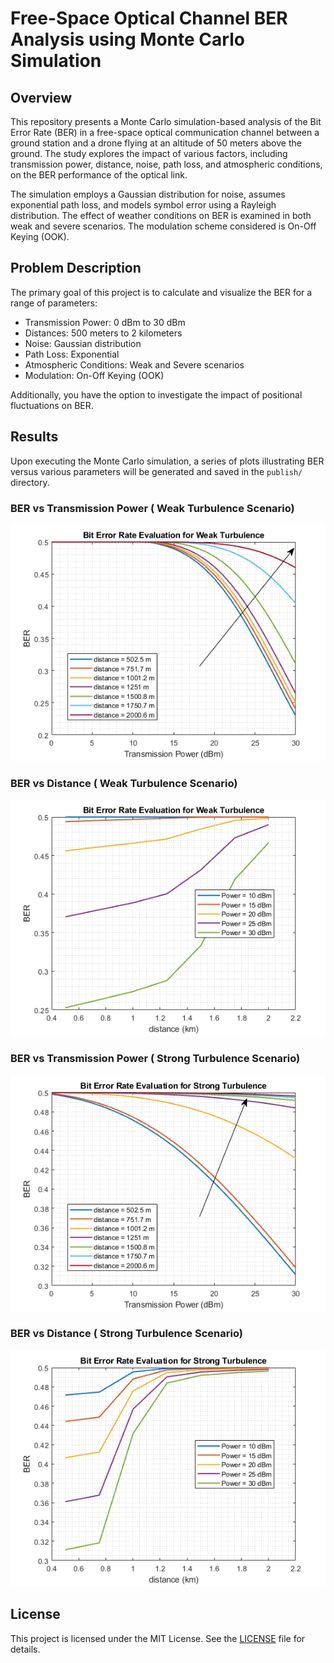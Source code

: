 # Free-Space Optical Channel BER Analysis using Monte Carlo Simulation

## Overview

This repository presents a Monte Carlo simulation-based analysis of the Bit Error Rate (BER) in a free-space optical communication channel between a ground station and a drone flying at an altitude of 50 meters above the ground. The study explores the impact of various factors, including transmission power, distance, noise, path loss, and atmospheric conditions, on the BER performance of the optical link.

The simulation employs a Gaussian distribution for noise, assumes exponential path loss, and models symbol error using a Rayleigh distribution. The effect of weather conditions on BER is examined in both weak and severe scenarios. The modulation scheme considered is On-Off Keying (OOK).

## Problem Description

The primary goal of this project is to calculate and visualize the BER for a range of parameters:

- Transmission Power: 0 dBm to 30 dBm
- Distances: 500 meters to 2 kilometers
- Noise: Gaussian distribution
- Path Loss: Exponential
- Atmospheric Conditions: Weak and Severe scenarios
- Modulation: On-Off Keying (OOK)

Additionally, you have the option to investigate the impact of positional fluctuations on BER.

## Results

Upon executing the Monte Carlo simulation, a series of plots illustrating BER versus various parameters will be generated and saved in the `publish/` directory.

### BER vs Transmission Power ( Weak Turbulence Scenario)

![BER vs Transmission Power](publish/main_02.png)

### BER vs Distance ( Weak Turbulence Scenario)

![BER vs Distance](publish/main_03.png)

### BER vs Transmission Power ( Strong Turbulence Scenario)

![BER vs Transmission Power](publish/main_04.png)

### BER vs Distance ( Strong Turbulence Scenario)

![BER vs Distance](publish/main_05.png)
## License

This project is licensed under the MIT License. See the [LICENSE](LICENSE) file for details.
